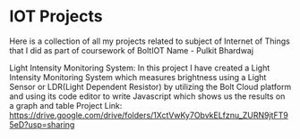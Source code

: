 # IOT Projects 
Here is a collection of all my projects related to subject of Internet of Things that I did
as part of coursework of BoltIOT
Name - Pulkit Bhardwaj


Light Intensity Monitoring System:
In this project I have created a Light Intensity Monitoring System which measures brightness using 
a Light Sensor or LDR(Light Dependent Resistor) by utilizing the Bolt Cloud platform and 
using its code editor to write Javascript which shows us the results on a graph and table
Project Link: 
https://drive.google.com/drive/folders/1XctVwKy7ObvkELfznu_ZURN9jtFT95eD?usp=sharing
